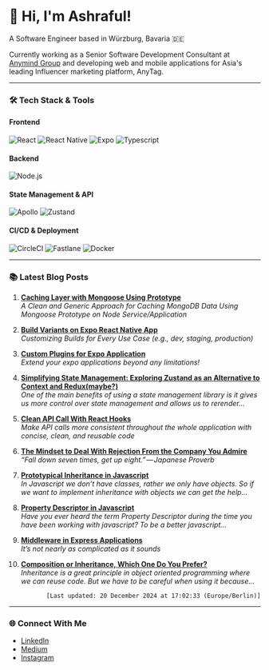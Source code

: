 # 👋 Hi, I'm Ashraful!

A Software Engineer based in Würzburg, Bavaria 🇩🇪

Currently working as a Senior Software Development Consultant at [Anymind Group](https://anymindgroup.com) and developing web and mobile applications for Asia's leading Influencer marketing platform, AnyTag.

---

### 🛠 Tech Stack & Tools

#### Frontend

![React](https://img.shields.io/badge/React-20232A?style=for-the-badge&logo=react&logoColor=61DAFB)
![React Native](https://img.shields.io/badge/React_Native-20232A?style=for-the-badge&logo=react&logoColor=61DAFB)
![Expo](https://img.shields.io/badge/Expo-000020?style=for-the-badge&logo=expo&logoColor=white)
![Typescript](https://img.shields.io/badge/Typescript-007ACC?style=for-the-badge&logo=typescript&logoColor=white)

#### Backend

![Node.js](https://img.shields.io/badge/Node.js-43853D?style=for-the-badge&logo=node.js&logoColor=white)

#### State Management & API

![Apollo](https://img.shields.io/badge/Apollo-311C87?style=for-the-badge&logo=apollo-graphql&logoColor=white)
![Zustand](https://img.shields.io/badge/Zustand-181717?style=for-the-badge&logo=zustand&logoColor=white)

#### CI/CD & Deployment

![CircleCI](https://img.shields.io/badge/CircleCI-343434?style=for-the-badge&logo=circleci&logoColor=white)
![Fastlane](https://img.shields.io/badge/Fastlane-00F200?style=for-the-badge&logo=fastlane&logoColor=white)
![Docker](https://img.shields.io/badge/Docker-2496ED?style=for-the-badge&logo=docker&logoColor=white)

---

### 📚 Latest Blog Posts

<!-- START_FETCHED_MEDIUM_POSTS -->

1. **[Caching Layer with Mongoose Using Prototype](https://imasharaful.medium.comhttps://imasharaful.medium.com/caching-layer-with-mongoose-using-prototype-342c4eed5af5)**  
   _A Clean and Generic Approach for Caching MongoDB Data Using Mongoose Prototype on Node Service/Application_

2. **[Build Variants on Expo React Native App](https://imasharaful.medium.comhttps://imasharaful.medium.com/build-variants-on-expo-react-native-app-b35cd276be26)**  
   _Customizing Builds for Every Use Case (e.g., dev, staging, production)_

3. **[Custom Plugins for Expo Application](https://imasharaful.medium.comhttps://imasharaful.medium.com/custom-plugins-for-expo-application-a17b7f889483)**  
   _Extend your expo applications beyond any limitations!_

4. **[Simplifying State Management: Exploring Zustand as an Alternative to Context and Redux(maybe?)](https://imasharaful.medium.comhttps://imasharaful.medium.com/simplifying-state-management-exploring-zustand-as-an-alternative-to-context-and-redux-maybe-7a61a6a732c5)**  
   _One of the main benefits of using a state management library is it gives us more control over state management and allows us to rerender…_

5. **[Clean API Call With React Hooks](https://imasharaful.medium.comhttps://imasharaful.medium.com/clean-api-call-with-react-hooks-3bd6438a375a)**  
   _Make API calls more consistent throughout the whole application with concise, clean, and reusable code_

6. **[The Mindset to Deal With Rejection From the Company You Admire](https://imasharaful.medium.comhttps://imasharaful.medium.com/the-mindset-to-deal-with-rejection-from-the-company-you-admire-a74833c1fa9f)**  
   _“Fall down seven times, get up eight.” — Japanese Proverb_

7. **[Prototypical Inheritance in Javascript](https://imasharaful.medium.comhttps://imasharaful.medium.com/prototypical-inheritance-in-javascript-e43ac10dbf5e)**  
   _In Javascript we don’t have classes, rather we only have objects. So if we want to implement inheritance with objects we can get the help…_

8. **[Property Descriptor in Javascript](https://imasharaful.medium.comhttps://imasharaful.medium.com/property-descriptor-in-javascript-2db2a8d28664)**  
   _Have you ever heard the term Property Descriptor during the time you have been working with javascript? To be a better javascript…_

9. **[Middleware in Express Applications](https://imasharaful.medium.comhttps://imasharaful.medium.com/middleware-in-express-application-2b717e741c16)**  
   _It’s not nearly as complicated as it sounds_

10. **[Composition or Inheritance, Which One Do You Prefer?](https://imasharaful.medium.comhttps://imasharaful.medium.com/composition-or-inheritance-which-one-do-you-prefer-9c32af1bbaec)**  
   _Inheritance is a great principle in object oriented programming where we can reuse code. But we have to be careful when using it because…_

<p align="right"><code>[Last updated: 20 December 2024 at 17:02:33 (Europe/Berlin)]</code></p>

<!-- END_FETCHED_MEDIUM_POSTS -->

---

### 🌐 Connect With Me

- [LinkedIn](https://www.linkedin.com/in/islam-ashraful)
- [Medium](https://medium.com/@imasharaful)
- [Instagram](https://www.instagram.com/islmashrafl)
